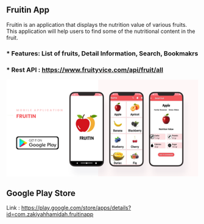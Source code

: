 ## Fruitin App
Fruitin is an application that displays the nutrition value of various fruits. This application will help users to find some of the nutritional content in the fruit.

### * Features: List of fruits, Detail Information, Search, Bookmakrs
### * Rest API : https://www.fruityvice.com/api/fruit/all

![Image of UI Design](https://github.com/kiyahza27/Fruitin/blob/main/Screenshots/fruitin%20UI%20design.png)

## Google Play Store
Link : https://play.google.com/store/apps/details?id=com.zakiyahhamidah.fruitinapp

